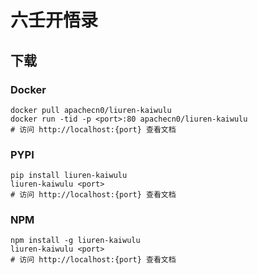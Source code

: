 # 六壬开悟录

## 下载

### Docker

```
docker pull apachecn0/liuren-kaiwulu
docker run -tid -p <port>:80 apachecn0/liuren-kaiwulu
# 访问 http://localhost:{port} 查看文档
```

### PYPI

```
pip install liuren-kaiwulu
liuren-kaiwulu <port>
# 访问 http://localhost:{port} 查看文档
```

### NPM

```
npm install -g liuren-kaiwulu
liuren-kaiwulu <port>
# 访问 http://localhost:{port} 查看文档
```